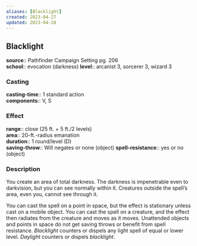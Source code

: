```yaml
---
aliases: [Blacklight]
created: 2023-04-27
updated: 2023-04-28
---
```


## Blacklight

**source**:: Pathfinder Campaign Setting pg. 206  
**school**:: evocation (darkness)
**level**:: arcanist 3, sorcerer 3, wizard 3

### Casting

**casting-time**:: 1 standard action  
**components**:: V, S

### Effect

**range**:: close (25 ft. + 5 ft./2 levels)  
**area**:: 20-ft.-radius emanation  
**duration**:: 1 round/level (D)  
**saving-throw**:: Will negates or none (object)
**spell-resistance**:: yes or no (object)

### Description

You create an area of total darkness. The darkness is impenetrable even to darkvision, but you can see normally within it. Creatures outside the spell’s area, even you, cannot see through it.  
  
You can cast the spell on a point in space, but the effect is stationary unless cast on a mobile object. You can cast the spell on a creature, and the effect then radiates from the creature and moves as it moves. Unattended objects and points in space do not get saving throws or benefit from spell resistance. *Blacklight* counters or dispels any light spell of equal or lower level. *Daylight* counters or dispels *blacklight*.
